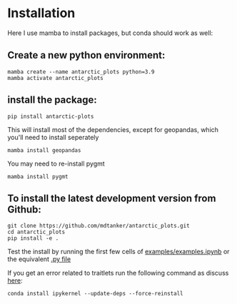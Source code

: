 # Installation
Here I use mamba to install packages, but conda should work as well:

## Create a new python environment:

    mamba create --name antarctic_plots python=3.9 
    mamba activate antarctic_plots

## install the package: 

    pip install antarctic-plots

This will install most of the dependencies, except for geopandas, which you'll need to install seperately

    mamba install geopandas

You may need to re-install pygmt

    mamba install pygmt

## To install the latest development version from Github:

    git clone https://github.com/mdtanker/antarctic_plots.git
    cd antarctic_plots
    pip install -e .

Test the install by running the first few cells of [examples/examples.ipynb](https://github.com/mdtanker/antarctic_plots/blob/main/examples/examples.ipynb) or the equivalent [.py file](https://github.com/mdtanker/antarctic_plots/blob/main/examples/examples.py)

If you get an error related to traitlets run the following command as discuss [here](https://github.com/microsoft/vscode-jupyter/issues/5689#issuecomment-829538285):

    conda install ipykernel --update-deps --force-reinstall


<!-- ## Older instructions
## install the dependencies seperately:
    
    mamba install pandas numpy pooch xarray pyproj verde rioxarray pygmt geopandas netCDF4 tqdm

Optionally add ipykernel jupyterlab and notebook if you want to use iPython.

## to import working env into poetry
    mamba create --name antarctic_plots python=3.8
    mamba activate antarctic_plots
    mamba install pandas numpy pooch xarray pyproj verde rioxarray netCDF4 pygmt geopandas black pytest flake8 isort jupyter-book
    pip list --format=freeze > requirements.txt
    cat requirements.txt | xargs poetry add
    pip insteal -e . 

## to get poetry to work
without hashes
    poetry export -f requirements.txt --output requirements.txt --dev --without-hashes
    pip install -r requirements.txt

or with hashes
    poetry export -f requirements.txt --output requirements.txt --dev 
    pip install --no-deps -r requirements.txt

pip install -e .
conda install pygmt geopandas -->
